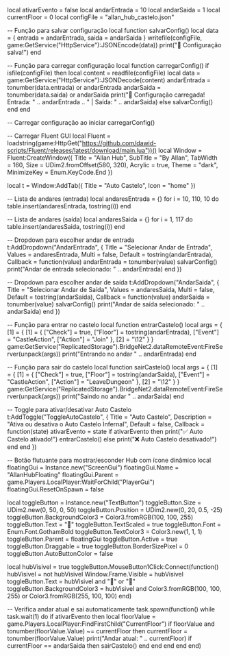local ativarEvento = false
local andarEntrada = 10
local andarSaida = 1
local currentFloor = 0
local configFile = "allan_hub_castelo.json"

-- Função para salvar configuração
local function salvarConfig()
    local data = {
        entrada = andarEntrada,
        saida = andarSaida
    }
    writefile(configFile, game:GetService("HttpService"):JSONEncode(data))
    print("💾 Configuração salva!")
end

-- Função para carregar configuração
local function carregarConfig()
    if isfile(configFile) then
        local content = readfile(configFile)
        local data = game:GetService("HttpService"):JSONDecode(content)
        andarEntrada = tonumber(data.entrada) or andarEntrada
        andarSaida = tonumber(data.saida) or andarSaida
        print("📂 Configuração carregada! Entrada: " .. andarEntrada .. " | Saída: " .. andarSaida)
    else
        salvarConfig()
    end
end

-- Carregar configuração ao iniciar
carregarConfig()

-- Carregar Fluent GUI
local Fluent = loadstring(game:HttpGet("https://github.com/dawid-scripts/Fluent/releases/latest/download/main.lua"))()
local Window = Fluent:CreateWindow({
    Title = "Allan Hub",
    SubTitle = "By Allan",
    TabWidth = 160,
    Size = UDim2.fromOffset(580, 320),
    Acrylic = true,
    Theme = "dark",
    MinimizeKey = Enum.KeyCode.End
})

local t = Window:AddTab({
    Title = "Auto Castelo",
    Icon = "home"
})

-- Lista de andares (entrada)
local andaresEntrada = {}
for i = 10, 110, 10 do
    table.insert(andaresEntrada, tostring(i))
end

-- Lista de andares (saída)
local andaresSaida = {}
for i = 1, 117 do
    table.insert(andaresSaida, tostring(i))
end

-- Dropdown para escolher andar de entrada
t:AddDropdown("AndarEntrada", {
    Title = "Selecionar Andar de Entrada",
    Values = andaresEntrada,
    Multi = false,
    Default = tostring(andarEntrada),
    Callback = function(value)
        andarEntrada = tonumber(value)
        salvarConfig()
        print("Andar de entrada selecionado: " .. andarEntrada)
    end
})

-- Dropdown para escolher andar de saída
t:AddDropdown("AndarSaida", {
    Title = "Selecionar Andar de Saída",
    Values = andaresSaida,
    Multi = false,
    Default = tostring(andarSaida),
    Callback = function(value)
        andarSaida = tonumber(value)
        salvarConfig()
        print("Andar de saída selecionado: " .. andarSaida)
    end
})

-- Função para entrar no castelo
local function entrarCastelo()
    local args = {
        [1] = {
            [1] = {
                ["Check"] = true,
                ["Floor"] = tostring(andarEntrada),
                ["Event"] = "CastleAction",
                ["Action"] = "Join"
            },
            [2] = "\12"
        }
    }
    game:GetService("ReplicatedStorage").BridgeNet2.dataRemoteEvent:FireServer(unpack(args))
    print("Entrando no andar " .. andarEntrada)
end

-- Função para sair do castelo
local function sairCastelo()
    local args = {
        [1] = {
            [1] = {
                ["Check"] = true,
                ["Floor"] = tostring(andarSaida),
                ["Event"] = "CastleAction",
                ["Action"] = "LeaveDungeon"
            },
            [2] = "\12"
        }
    }
    game:GetService("ReplicatedStorage").BridgeNet2.dataRemoteEvent:FireServer(unpack(args))
    print("Saindo no andar " .. andarSaida)
end

-- Toggle para ativar/desativar Auto Castelo
t:AddToggle("ToggleAutoCastelo", {
    Title = "Auto Castelo",
    Description = "Ativa ou desativa o Auto Castelo Infernal",
    Default = false,
    Callback = function(state)
        ativarEvento = state
        if ativarEvento then
            print("✅ Auto Castelo ativado!")
            entrarCastelo()
        else
            print("❌ Auto Castelo desativado!")
        end
    end
})

-- Botão flutuante para mostrar/esconder Hub com ícone dinâmico
local floatingGui = Instance.new("ScreenGui")
floatingGui.Name = "AllanHubFloating"
floatingGui.Parent = game.Players.LocalPlayer:WaitForChild("PlayerGui")
floatingGui.ResetOnSpawn = false

local toggleButton = Instance.new("TextButton")
toggleButton.Size = UDim2.new(0, 50, 0, 50)
toggleButton.Position = UDim2.new(0, 20, 0.5, -25)
toggleButton.BackgroundColor3 = Color3.fromRGB(100, 100, 255)
toggleButton.Text = "🔼"
toggleButton.TextScaled = true
toggleButton.Font = Enum.Font.GothamBold
toggleButton.TextColor3 = Color3.new(1, 1, 1)
toggleButton.Parent = floatingGui
toggleButton.Active = true
toggleButton.Draggable = true
toggleButton.BorderSizePixel = 0
toggleButton.AutoButtonColor = false

local hubVisivel = true
toggleButton.MouseButton1Click:Connect(function()
    hubVisivel = not hubVisivel
    Window.Frame.Visible = hubVisivel
    toggleButton.Text = hubVisivel and "🔼" or "🔽"
    toggleButton.BackgroundColor3 = hubVisivel and Color3.fromRGB(100, 100, 255) or Color3.fromRGB(255, 100, 100)
end)

-- Verifica andar atual e sai automaticamente
task.spawn(function()
    while task.wait(1) do
        if ativarEvento then
            local floorValue = game.Players.LocalPlayer:FindFirstChild("CurrentFloor")
            if floorValue and tonumber(floorValue.Value) ~= currentFloor then
                currentFloor = tonumber(floorValue.Value)
                print("Andar atual: " .. currentFloor)
                if currentFloor == andarSaida then
                    sairCastelo()
                end
            end
        end
    end
end)